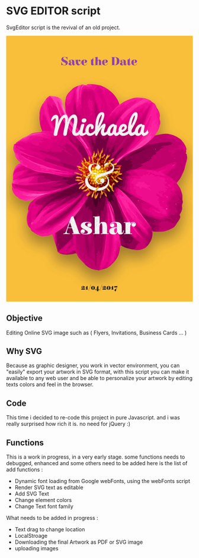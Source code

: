 # SVG EDITOR script
SvgEditor script is the revival of an old project.

![alt text](https://raw.githubusercontent.com/sherifsaleh/svgeditor/master/app/images/save-the-date.gif "example")

## Objective
Editing Online SVG image such as ( Flyers, Invitations, Business Cards ... )
## Why SVG 
Because as graphic designer, you work in vector environment, you can "easily" export your artwork in SVG format, with this script you can make it available to any web user and be able to personalize your artwork by editing texts colors and feel in the browser.
## Code 
This time i decided to re-code this project in pure Javascript. and i was really surprised how rich it is. no need for jQuery :)

## Functions
This is a work in progress, in a very early stage. some functions needs to debugged, enhanced and some others need to be added here is the list of add functions : 
  - Dynamic font loading from Google webFonts, using the webFonts script
  - Render SVG text as editable
  - Add SVG Text 
  - Change element colors
  - Change Text font family

What needs to be added in progress : 
  - Text drag to change location
  - LocalStroage
  - Downloading the final Artwork as PDF or SVG image
  - uploading images
